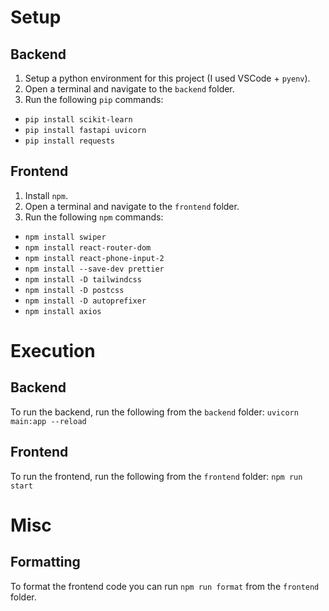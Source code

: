 # Setup
## Backend
1. Setup a python environment for this project (I used VSCode + `pyenv`).
2. Open a terminal and navigate to the `backend` folder.
3. Run the following `pip` commands:
- `pip install scikit-learn`
- `pip install fastapi uvicorn`
- `pip install requests`
## Frontend
1. Install `npm`.
2. Open a terminal and navigate to the `frontend` folder.
3. Run the following `npm` commands:
- `npm install swiper`
- `npm install react-router-dom`
- `npm install react-phone-input-2`
- `npm install --save-dev prettier`
- `npm install -D tailwindcss`
- `npm install -D postcss`
- `npm install -D autoprefixer`
- `npm install axios`
# Execution
## Backend
To run the backend, run the following from the `backend` folder: `uvicorn main:app --reload`
## Frontend
To run the frontend, run the following from the `frontend` folder: `npm run start`
# Misc
## Formatting
To format the frontend code you can run `npm run format` from the `frontend` folder.